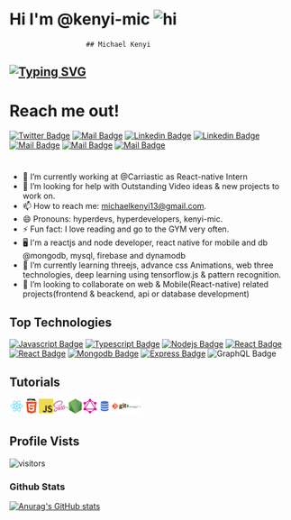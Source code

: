   # Hi I'm @kenyi-mic <img src="https://user-images.githubusercontent.com/1303154/88677602-1635ba80-d120-11ea-84d8-d263ba5fc3c0.gif" width="28px" height="28px" alt="hi">
                       ## Michael Kenyi 
## [![Typing SVG](https://readme-typing-svg.demolab.com/?lines=Fullstack+Developer+and+youtuber!;🌱+I'm+Always+learning;💞️+Open+for+Job+or+collabrations)](https://git.io/typing-svg)

# Reach me out! 
     
[![Twitter Badge](https://img.shields.io/badge/-@michael_kenyi-1ca0f1?style=flat&labelColor=1ca0f1&logo=twitter&logoColor=white&link=https://twitter.com/michael_kenyi)](https://twitter.com/michael_kenyi) [![Mail Badge](https://img.shields.io/badge/-HyperDev-e74c3c?style=flat&labelColor=e74c3c&logo=youtube&logoColor=white)](https://www.youtube.com/@hyperdeveloper653) [![Linkedin Badge](https://img.shields.io/badge/-Michael-0e76a8?style=flat&labelColor=0e76a8&logo=linkedin&logoColor=white)](https://www.linkedin.com/in/michael-kenyi-6316a1143/)
[![Linkedin Badge](https://img.shields.io/badge/-Hyperdevs-0e76a8?style=flat&labelColor=0e76a8&logo=facebook&logoColor=white)](https://www.facebook.com/groups/738275990140365) [![Mail Badge](https://img.shields.io/badge/-@hyperdevs-e84393?style=flat&labelColor=e84393&logo=instagram&logoColor=white)](https://www.instagram.com/hyperdevs/) [![Mail Badge](https://img.shields.io/badge/-michaelkenyi13@gmail.com-c0392b?style=flat&labelColor=c0392b&logo=gmail&logoColor=white)](mailto:michaelkenyi@gmail.com) 
[![Mail Badge](https://img.shields.io/badge/-kenyi-e84399?style=flat&labelColor=e84393&logo=slack&logoColor=white)]([mailto:michaelkenyi@gmail.com](https://app.slack.com/client/T03F4E76EGJ/D04RJR8CTM5/rimeto_profile/U04RZ7TU691)) 

#


- 🔭 I’m currently working at @Carriastic as React-native Intern
- 🤔 I’m looking for help with Outstanding Video ideas & new projects to work on.
- 📫 How to reach me: michaelkenyi13@gmail.com.
- 😄 Pronouns: hyperdevs, hyperdevelopers, kenyi-mic.
- ⚡ Fun fact: I love reading and go to the GYM very often.
- 🖥️ I'm a reactjs and node developer, react native for mobile and db @mongodb, mysql, firebase and dynamodb
- 🌱 I’m currently learning threejs, advance css Animations, web three technologies, deep learning using tensorflow.js & pattern recognition.
- 💞️ I’m looking to collaborate on web & Mobile(React-native) related projects(frontend & beackend, api or database development)

## Top Technologies


  <!-- TODO: Make technologies links takes you to repositories -->

[![Javascript Badge](https://img.shields.io/badge/-Javascript-F0DB4F?style=for-the-badge&labelColor=black&logo=javascript&logoColor=F0DB4F)](#) [![Typescript Badge](https://img.shields.io/badge/-Typescript-007acc?style=for-the-badge&labelColor=black&logo=typescript&logoColor=007acc)](#) [![Nodejs Badge](https://img.shields.io/badge/-Nodejs-3C873A?style=for-the-badge&labelColor=black&logo=node.js&logoColor=3C873A)](#) [![React Badge](https://img.shields.io/badge/-React-61DBFB?style=for-the-badge&labelColor=black&logo=react&logoColor=61DBFB)](#)  [![React Badge](https://img.shields.io/badge/-ReactNative-61DBFB?style=for-the-badge&labelColor=black&logo=react&logoColor=61DBFB)](#) [![Mongodb Badge](https://img.shields.io/badge/-MongoDB-3C873A?style=for-the-badge&labelColor=black&logo=mongodb&logoColor=3C873A)](#)  [![Express Badge](https://img.shields.io/badge/-Express-fff?style=for-the-badge&labelColor=black&logo=express&logoColor=00000)](#) ![GraphQL Badge](https://img.shields.io/badge/-GraphQl-e535ab?style=for-the-badge&labelColor=black&logo=graphQL&logoColor=e535ab)



 ## Tutorials

<img align="left" alt="React" width="26px" src="https://raw.githubusercontent.com/github/explore/80688e429a7d4ef2fca1e82350fe8e3517d3494d/topics/react/react.png" />


<img align="left" alt="HTML5" width="26px" src="https://raw.githubusercontent.com/github/explore/80688e429a7d4ef2fca1e82350fe8e3517d3494d/topics/html/html.png" />

<img align="left" alt="JavaScript" width="26px" src="https://raw.githubusercontent.com/github/explore/80688e429a7d4ef2fca1e82350fe8e3517d3494d/topics/javascript/javascript.png" />

     
<img align="left" alt="Sass" width="26px" src="https://raw.githubusercontent.com/github/explore/80688e429a7d4ef2fca1e82350fe8e3517d3494d/topics/sass/sass.png" />

<img align="left" alt="Node.js" width="26px" src="https://raw.githubusercontent.com/github/explore/80688e429a7d4ef2fca1e82350fe8e3517d3494d/topics/nodejs/nodejs.png" />

<img align="left" alt="GraphQL" width="26px" src="https://raw.githubusercontent.com/github/explore/80688e429a7d4ef2fca1e82350fe8e3517d3494d/topics/graphql/graphql.png" />

<img align="left" alt="SQL" width="26px" src="https://raw.githubusercontent.com/github/explore/80688e429a7d4ef2fca1e82350fe8e3517d3494d/topics/sql/sql.png" />



<img align="left" alt="Git" width="26px" src="https://raw.githubusercontent.com/github/explore/80688e429a7d4ef2fca1e82350fe8e3517d3494d/topics/git/git.png" /> 

<img align="left" alt="MongoDB" width="26px" src="https://raw.githubusercontent.com/github/explore/80688e429a7d4ef2fca1e82350fe8e3517d3494d/topics/mongodb/mongodb.png" />

</br>

</br>



 ## Profile Vists
![visitors](https://visitor-badge.glitch.me/badge?page_id=kenyi-mic.kenyi-mic&left_color=blue&right_color=purple)

   
<!--START_SECTION:waka

<!--END_SECTION:waka-->
     
### Github Stats
[![Anurag's GitHub stats](https://github-readme-stats.vercel.app/api?username=kenyi-mic&hide=contribs,prs&theme=onedark)](https://github.com/anuraghazra/github-readme-stats)


<!---
kenyi-mic/kenyi-mic is a ✨ special ✨ repository because its `README.md` (this file) appears on your GitHub profile.
You can click the Preview link to take a look at your changes.
--->
